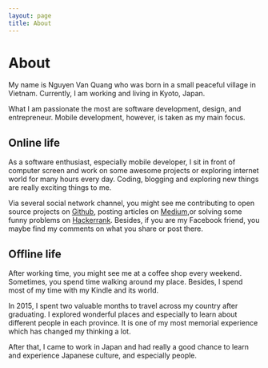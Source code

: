 ```yaml
---
layout: page
title: About
---
```

# About
My name is Nguyen Van Quang who was born in a small peaceful village in Vietnam. Currently, I am working and living in Kyoto, Japan.  

What I am passionate the most are software development, design, and entrepreneur. Mobile development, however, is taken as my main focus.

## Online life
As a software enthusiast, especially mobile developer, I sit in front of computer screen and work on some awesome projects or exploring internet world for many hours every day. Coding, blogging and exploring new things are really exciting things to me.  

Via several social network channel, you might see me contributing to open source projects on [Github](https://github.com/quangctkm9207), posting articles on [Medium](https://medium.com/@quangctkm9207),or solving some funny problems on [Hackerrank](https://www.hackerrank.com/quangctkm9207). Besides, if you are my Facebook friend, you maybe find my comments on what you share or post there.  

## Offline life
After working time, you might see me at a coffee shop every weekend. Sometimes, you spend time walking around my place.
Besides, I spend most of my time with my Kindle and its world.  

In 2015, I spent two valuable months to travel across my country after graduating. I explored wonderful places and especially to learn about different people in each province. It is one of my most memorial experience which has changed my thinking a lot.

After that, I came to work in Japan and had really a good chance to learn and experience Japanese culture, and especially people.  
